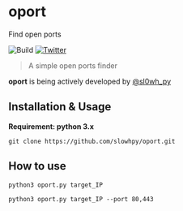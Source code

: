 # oport
Find open ports

![Build](https://img.shields.io/badge/Built%20with-Python-Blue)
[![Twitter](https://img.shields.io/twitter/follow/sl0wh_py?label=Follow)](https://twitter.com/sl0wh_py)

> A simple open ports finder

**oport** is being actively developed by [@sl0wh_py](https://twitter.com/sl0wh_py)

Installation & Usage
------------
**Requirement: python 3.x**
```
git clone https://github.com/slowhpy/oport.git
```

How to use
---------------

```
python3 oport.py target_IP
```

```
python3 oport.py target_IP --port 80,443
```
